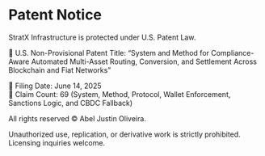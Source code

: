 # Patent Notice

StratX Infrastructure is protected under U.S. Patent Law.

📄 U.S. Non-Provisional Patent Title:
“System and Method for Compliance-Aware Automated Multi-Asset Routing, Conversion, and Settlement Across Blockchain and Fiat Networks”

📆 Filing Date: June 14, 2025  
📜 Claim Count: 69 (System, Method, Protocol, Wallet Enforcement, Sanctions Logic, and CBDC Fallback)

All rights reserved © Abel Justin Oliveira.

Unauthorized use, replication, or derivative work is strictly prohibited. Licensing inquiries welcome.
